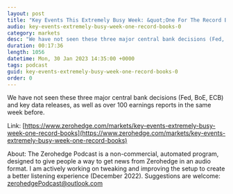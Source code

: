 ```yaml
---
layout: post
title: "Key Events This Extremely Busy Week: &quot;One For The Record Books&quot;"
audio: key-events-extremely-busy-week-one-record-books-0
category: markets
desc: "We have not seen these three major central bank decisions (Fed, BoE, ECB) and key data releases, as well as over 100 earnings reports in the same week before."
duration: 00:17:36
length: 1056
datetime: Mon, 30 Jan 2023 14:35:00 +0000
tags: podcast
guid: key-events-extremely-busy-week-one-record-books-0
order: 0
---
```

We have not seen these three major central bank decisions (Fed, BoE, ECB) and key data releases, as well as over 100 earnings reports in the same week before.

Link: [https://www.zerohedge.com/markets/key-events-extremely-busy-week-one-record-books](https://www.zerohedge.com/markets/key-events-extremely-busy-week-one-record-books)

About: The Zerohedge Podcast is a non-commercial, automated program, designed to give people a way to get news from Zerohedge in an audio format.  I am actively working on tweaking and improving the setup to create a better listening experience (December 2022).  Suggestions are welcome: [zerohedgePodcast@outlook.com](mailto:zerohedgePodcast@outlook.com)